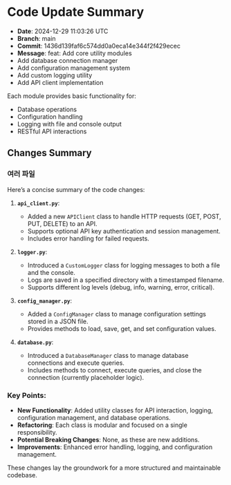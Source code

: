 # Code Update Summary

- **Date**: 2024-12-29 11:03:26 UTC
- **Branch**: main
- **Commit**: 1436d139faf6c574dd0a0eca14e344f2f429ecec
- **Message**: feat: Add core utility modules
- Add database connection manager
- Add configuration management system
- Add custom logging utility
- Add API client implementation

Each module provides basic functionality for:
- Database operations
- Configuration handling
- Logging with file and console output
- RESTful API interactions

## Changes Summary

### 여러 파일
Here’s a concise summary of the code changes:

1. **`api_client.py`**:
   - Added a new `APIClient` class to handle HTTP requests (GET, POST, PUT, DELETE) to an API.
   - Supports optional API key authentication and session management.
   - Includes error handling for failed requests.

2. **`logger.py`**:
   - Introduced a `CustomLogger` class for logging messages to both a file and the console.
   - Logs are saved in a specified directory with a timestamped filename.
   - Supports different log levels (debug, info, warning, error, critical).

3. **`config_manager.py`**:
   - Added a `ConfigManager` class to manage configuration settings stored in a JSON file.
   - Provides methods to load, save, get, and set configuration values.

4. **`database.py`**:
   - Introduced a `DatabaseManager` class to manage database connections and execute queries.
   - Includes methods to connect, execute queries, and close the connection (currently placeholder logic).

### Key Points:
- **New Functionality**: Added utility classes for API interaction, logging, configuration management, and database operations.
- **Refactoring**: Each class is modular and focused on a single responsibility.
- **Potential Breaking Changes**: None, as these are new additions.
- **Improvements**: Enhanced error handling, logging, and configuration management.

These changes lay the groundwork for a more structured and maintainable codebase.

